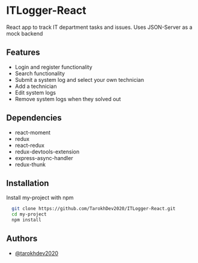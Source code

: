 
# ITLogger-React

React app to track IT department tasks and issues. Uses JSON-Server as a mock backend

## Features
* Login and register functionality
* Search functionality
* Submit a system log and select your own technician
* Add a technician
* Edit system logs
* Remove system logs when they solved out

## Dependencies

 - react-moment
 - redux
 - react-redux
 - redux-devtools-extension
 - express-async-handler
 - redux-thunk


## Installation

Install my-project with npm

```bash
  git clone https://github.com/TarokhDev2020/ITLogger-React.git
  cd my-project
  npm install
```
## Authors

- [@tarokhdev2020](https://www.github.com/TarokhDev2020)

